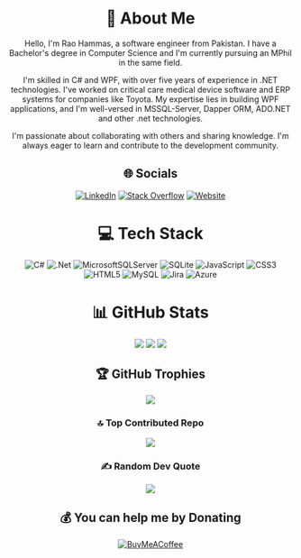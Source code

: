 <div align="center">

# 💫 About Me
Hello, I'm Rao Hammas, a software engineer from Pakistan. I have a Bachelor's degree in Computer Science and I'm currently pursuing an MPhil in the same field.

I'm skilled in C# and WPF, with over five years of experience in .NET technologies. I've worked on critical care medical device software and ERP systems for companies like Toyota. My expertise lies in building WPF applications, and I'm well-versed in MSSQL-Server, Dapper ORM, ADO.NET and other .net technologies.

I'm passionate about collaborating with others and sharing knowledge. I'm always eager to learn and contribute to the development community.

## 🌐 Socials
[![LinkedIn](https://img.shields.io/badge/LinkedIn-%230077B5.svg?logo=linkedin&logoColor=white)](https://linkedin.com/in/rao-hammas) [![Stack Overflow](https://img.shields.io/badge/-Stackoverflow-FE7A16?logo=stack-overflow&logoColor=white)](https://stackoverflow.com/users/6612831) [![Website](https://img.shields.io/badge/-Website-230077B5?logo=git&logoColor=white)](https://raohammas.github.io) 

# 💻 Tech Stack
![C#](https://img.shields.io/badge/c%23-%23239120.svg?style=for-the-badge&logo=c-sharp&logoColor=white)
![.Net](https://img.shields.io/badge/.NET-5C2D91?style=for-the-badge&logo=.net&logoColor=white)
![MicrosoftSQLServer](https://img.shields.io/badge/Microsoft%20SQL%20Sever-CC2927?style=for-the-badge&logo=microsoft%20sql%20server&logoColor=white)
![SQLite](https://img.shields.io/badge/sqlite-%2307405e.svg?style=for-the-badge&logo=sqlite&logoColor=white)
![JavaScript](https://img.shields.io/badge/javascript-%23323330.svg?style=for-the-badge&logo=javascript&logoColor=%23F7DF1E)
![CSS3](https://img.shields.io/badge/css3-%231572B6.svg?style=for-the-badge&logo=css3&logoColor=white)
![HTML5](https://img.shields.io/badge/html5-%23E34F26.svg?style=for-the-badge&logo=html5&logoColor=white)
![MySQL](https://img.shields.io/badge/mysql-%2300f.svg?style=for-the-badge&logo=mysql&logoColor=white)
![Jira](https://img.shields.io/badge/jira-%230A0FFF.svg?style=for-the-badge&logo=jira&logoColor=white)
![Azure](https://img.shields.io/badge/azure-%230072C6.svg?style=for-the-badge&logo=azure-devops&logoColor=white)

# 📊 GitHub Stats
![](https://github-readme-stats.vercel.app/api?username=RaoHammas&theme=radical&hide_border=true&include_all_commits=true&count_private=true&column=-1)
![](https://github-readme-streak-stats.herokuapp.com/?user=RaoHammas&theme=radical&hide_border=true&column=-1)
![](https://github-readme-stats.vercel.app/api/top-langs/?username=RaoHammas&theme=radical&hide_border=true&include_all_commits=true&count_private=true&layout=compact&column=-1)  

## 🏆 GitHub Trophies
![](https://github-profile-trophy.vercel.app/?username=RaoHammas&theme=radical&no-frame=true&no-bg=false&margin-w=4&column=-1)

### 🔝 Top Contributed Repo
![](https://github-contributor-stats.vercel.app/api?username=RaoHammas&limit=5&theme=radical&combine_all_yearly_contributions=true)

### ✍️ Random Dev Quote
![](https://quotes-github-readme.vercel.app/api?type=vetical&theme=radical)



## 💰 You can help me by Donating
[![BuyMeACoffee](https://img.shields.io/badge/Buy%20Me%20a%20Coffee-ffdd00?style=for-the-badge&logo=buy-me-a-coffee&logoColor=black)](https://buymeacoffee.com/hammas)

</div>
